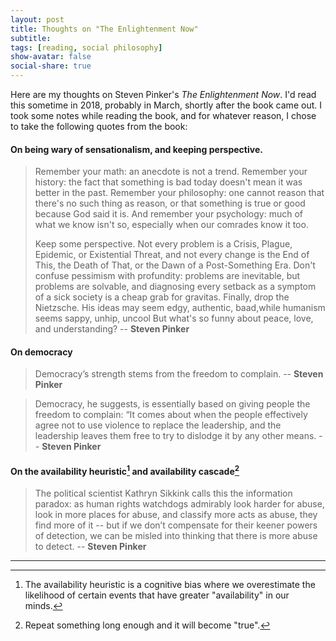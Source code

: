 ```yaml
---
layout: post
title: Thoughts on "The Enlightenment Now" 
subtitle: 
tags: [reading, social philosophy]
show-avatar: false
social-share: true
---
```


Here are my thoughts on Steven Pinker's *The Enlightenment Now*. I'd read this sometime in 2018, probably in March, shortly after the book came out. I took some notes while reading the book, and for whatever reason, I chose to take the following quotes from the book: 

#### On being wary of sensationalism, and keeping perspective. 
> Remember your math: an anecdote is not a trend. Remember your history: the fact that something is bad today doesn't mean it was better in the past. Remember your philosophy: one cannot reason that there's no such thing as reason, or that something is true or good because God said it is. And remember your psychology: much of what we know isn't so, especially when our comrades know it too.
> 
> Keep some perspective. Not every problem is a Crisis, Plague, Epidemic, or Existential Threat, and not every change is the End of This, the Death of That, or the Dawn of a Post-Something Era. Don't confuse pessimism with profundity: problems are inevitable, but problems are solvable, and diagnosing every setback as a symptom of a sick society is a cheap grab for gravitas. Finally, drop the Nietzsche. His ideas may seem edgy, authentic, baad,while humanism seems sappy, unhip, uncool But what's so funny about peace, love, and understanding? -- **Steven Pinker** 

#### On democracy
> Democracy’s strength stems from the freedom to complain. -- **Steven Pinker**

> Democracy, he suggests, is essentially based on giving people the freedom to complain: “It comes about when the people effectively agree not to use violence to replace the leadership, and the leadership leaves them free to try to dislodge it by any other means. -- **Steven Pinker**


#### On the availability heuristic[^1] and availability cascade[^2]
>The political scientist Kathryn Sikkink calls this the information paradox: as human rights watchdogs admirably look harder for abuse, look in more places for abuse, and classify more acts as abuse, they find more of it -- but if we don’t compensate for their keener powers of detection, we can be misled into thinking that there is more abuse to detect. -- **Steven Pinker**


---

[^1]: The availability heuristic is a cognitive bias where we overestimate the likelihood of certain events that have greater "availability" in our minds. 
[^2]: Repeat something long enough and it will become "true". 